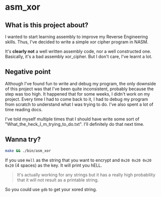 # asm_xor

## What is this project about?
I wanted to start learning assembly to improve my Reverse Engineering skills. Thus, I've decided to write a simple xor cipher program in NASM. 

It's **clearly not** a well written assembly code, nor a well constructed one. Basically, it's a bad assembly xor_cipher. But I don't care, I've learnt a lot.

## Negative point

Although I've found fun to write and debug my program, the only downside of this project was that I've been quite inconsistent, probably because the step was too high. It happened that for some weeks, I didn't work on my project. Every time I had to come back to it, I had to debug my program from scratch to understand what I was trying to do. I've also spent a lot of time reading docs.

I've told myself multiple times that I should have write some sort of "What_the_heck_I_m_trying_to_do.txt". I'll definitely do that next time.

## Wanna try?
```sh
make && ./bin/asm_xor
```

If you use `Hell` as the string that you want to encrypt and `0x20 0x20 0x20 0x20` (4 spaces) as the key. It will print you hELL.

> It's actually working for any strings but it has a really high probability that it will not result as a printable string.

So you could use `gdb` to get your xored string.

